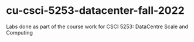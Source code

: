 # cu-csci-5253-datacenter-fall-2022
Labs done as part of the course work for CSCI 5253: DataCentre Scale and Computing
